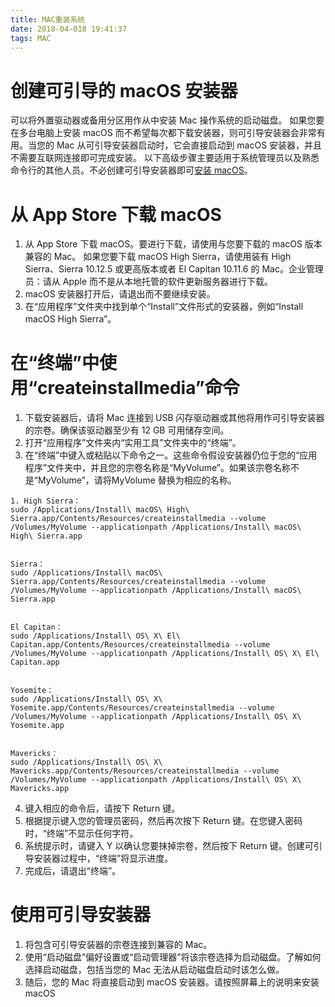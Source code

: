 ```yaml
---
title: MAC重装系统
date: 2018-04-018 19:41:37
tags: MAC
---
```


# 创建可引导的 macOS 安装器
可以将外置驱动器或备用分区用作从中安装 Mac 操作系统的启动磁盘。
如果您要在多台电脑上安装 macOS 而不希望每次都下载安装器，则可引导安装器会非常有用。当您的 Mac 从可引导安装器启动时，它会直接启动到 macOS 安装器，并且不需要互联网连接即可完成安装。
以下高级步骤主要适用于系统管理员以及熟悉命令行的其他人员。不必创建可引导安装器即可[安装 macOS](https://support.apple.com/zh-cn/HT204904)。
# 从 App Store 下载 macOS
1. 从 App Store 下载 macOS。要进行下载，请使用与您要下载的 macOS 版本兼容的 Mac。
如果您要下载 macOS High Sierra，请使用装有 High Sierra、Sierra 10.12.5 或更高版本或者 El Capitan 10.11.6 的 Mac。企业管理员：请从 Apple 而不是从本地托管的软件更新服务器进行下载。
2. macOS 安装器打开后，请退出而不要继续安装。
3. 在“应用程序”文件夹中找到单个“Install”文件形式的安装器，例如“Install macOS High Sierra”。

# 在“终端”中使用“createinstallmedia”命令

1. 下载安装器后，请将 Mac 连接到 USB 闪存驱动器或其他将用作可引导安装器的宗卷。确保该驱动器至少有 12 GB 可用储存空间。
2. 打开“应用程序”文件夹内“实用工具”文件夹中的“终端”。
3. 在“终端”中键入或粘贴以下命令之一。这些命令假设安装器仍位于您的“应用程序”文件夹中，并且您的宗卷名称是“MyVolume”。如果该宗卷名称不是“MyVolume”，请将MyVolume 替换为相应的名称。
```
1. High Sierra：
sudo /Applications/Install\ macOS\ High\ Sierra.app/Contents/Resources/createinstallmedia --volume /Volumes/MyVolume --applicationpath /Applications/Install\ macOS\ High\ Sierra.app


Sierra：
sudo /Applications/Install\ macOS\ Sierra.app/Contents/Resources/createinstallmedia --volume /Volumes/MyVolume --applicationpath /Applications/Install\ macOS\ Sierra.app


El Capitan：
sudo /Applications/Install\ OS\ X\ El\ Capitan.app/Contents/Resources/createinstallmedia --volume /Volumes/MyVolume --applicationpath /Applications/Install\ OS\ X\ El\ Capitan.app


Yosemite：
sudo /Applications/Install\ OS\ X\ Yosemite.app/Contents/Resources/createinstallmedia --volume /Volumes/MyVolume --applicationpath /Applications/Install\ OS\ X\ Yosemite.app


Mavericks：
sudo /Applications/Install\ OS\ X\ Mavericks.app/Contents/Resources/createinstallmedia --volume /Volumes/MyVolume --applicationpath /Applications/Install\ OS\ X\ Mavericks.app
```
4. 键入相应的命令后，请按下 Return 键。
5. 根据提示键入您的管理员密码，然后再次按下 Return 键。在您键入密码时，“终端”不显示任何字符。
6. 系统提示时，请键入 Y 以确认您要抹掉宗卷，然后按下 Return 键。创建可引导安装器过程中，“终端”将显示进度。
7. 完成后，请退出“终端”。

# 使用可引导安装器

1. 将包含可引导安装器的宗卷连接到兼容的 Mac。
2. 使用“启动磁盘”偏好设置或“启动管理器”将该宗卷选择为启动磁盘。了解如何选择启动磁盘，包括当您的 Mac 无法从启动磁盘启动时该怎么做。
3. 随后，您的 Mac 将直接启动到 macOS 安装器。请按照屏幕上的说明来安装 macOS